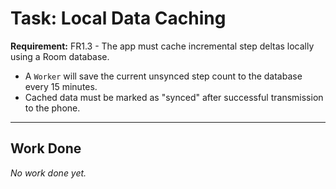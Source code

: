 # Task: Local Data Caching

**Requirement:** FR1.3 - The app must cache incremental step deltas locally using a Room database.
*   A `Worker` will save the current unsynced step count to the database every 15 minutes.
*   Cached data must be marked as "synced" after successful transmission to the phone.

---

## Work Done

*No work done yet.*
